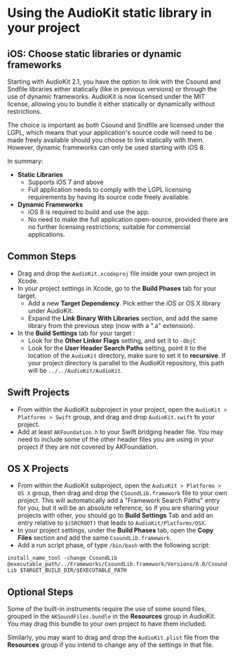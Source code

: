 # Using the AudioKit static library in your project
## iOS: Choose static libraries or dynamic frameworks
Starting with AudioKit 2.1, you have the option to link with the Csound and Sndfile libraries either statically (like in previous versions) or through the use of dynamic frameworks. AudioKit is now licensed under the MIT license, allowing you to bundle it either statically or dynamically without restrictions.

The choice is important as both Csound and Sndfile are licensed under the LGPL, which means that your application's source code will need to be made freely available should you choose to link statically with them. However, dynamic frameworks can only be used starting with iOS 8.

In summary:

*  **Static Libraries**
	* Supports iOS 7 and above
	* Full application needs to comply with the LGPL licensing requirements by having its source code freely available.
* **Dynamic Frameworks**
	* iOS 8 is required to build and use the app.
	* No need to make the full application open-source, provided there are no further licensing restrictions; suitable for commercial applications.

## Common Steps
* Drag and drop the `AudioKit.xcodeproj` file inside your own project in Xcode.
* In your project settings in Xcode, go to the **Build Phases** tab for your target.
	* Add a new **Target Dependency**. Pick either the iOS or OS X library under AudioKit.
	* Expand the **Link Binary With Libraries** section, and add the same library from the previous step (now with a ".a" extension).
* In the **Build Settings** tab for your target :
	* Look for the **Other Linker Flags** setting, and set it to `-ObjC`
	* Look for the **User Header Search Paths** setting, point it to the location of the `AudioKit` directory, make sure to set it to **recursive**.  If your project directory is parallel to the AudioKit repository, this path will be `../../AudioKit/AudioKit`.

## Swift Projects
* From within the AudioKit subproject in your project, open the `AudioKit > Platforms > Swift` group, and drag and drop `AudioKit.swift` to your project.
* Add at least `AKFoundation.h` to your Swift bridging header file. You may need to include some of the other header files you are using in your project if they are not covered by AKFoundation.

## OS X Projects
* From within the AudioKit subproject, open the `AudioKit > Platforms > OS X` group, then drag and drop the `CSoundLib.framework` file to your own project.  This will automatically add a "Framework Search Paths" entry for you, but it will be an absolute reference, so if you are sharing your projects with other, you should go to **Build Settings** Tab and add an entry relative to `$(SRCROOT)` that leads to `AudioKit/Platforms/OSX`.
* In your project settings, under the **Build Phases** tab, open the **Copy Files** section and add the same `CsoundLib.framework`.
* Add a run script phase, of type `/bin/bash` with the following script:

`install_name_tool -change CsoundLib @executable_path/../Frameworks/CsoundLib.framework/Versions/6.0/CsoundLib $TARGET_BUILD_DIR/$EXECUTABLE_PATH`

## Optional Steps
Some of the built-in instruments require the use of some sound files, grouped in the `AKSoundFiles.bundle` in the **Resources** group in AudioKit. You may drag this bundle to your own project to have them included.

Similarly, you may want to drag and drop the `AudioKit.plist` file from the **Resources** group if you intend to change any of the settings in that file.
